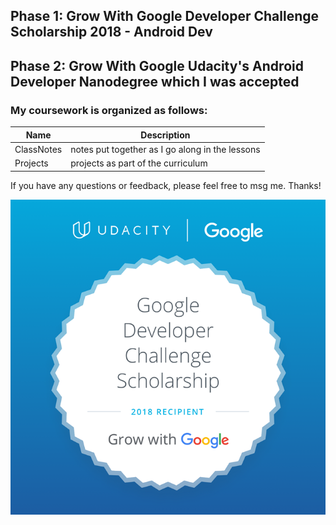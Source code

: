 ## Phase 1: Grow With Google Developer Challenge Scholarship 2018 - Android Dev
## Phase 2: Grow With Google Udacity's Android Developer Nanodegree which I was accepted
### My coursework is organized as follows:

Name | Description
--- | ---
ClassNotes | notes put together as I go along in the lessons
Projects | projects as part of the curriculum
If you have any questions or feedback, please feel free to msg me. Thanks!


![logo](GrowWithGoogleDeveloperChallengeScholarship.png)